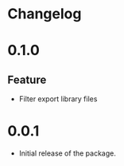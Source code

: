 # Changelog

# 0.1.0

## Feature

- Filter export library files

# 0.0.1

- Initial release of the package.
